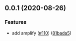 ## 0.0.1 (2020-08-26)


### Features

* add amplify ([#110](https://github.com/Videndum/smartcloud/issues/110)) ([81bada5](https://github.com/Videndum/smartcloud/commit/81bada54eaa874c9495117cf93a5f402f49fc3fb))



